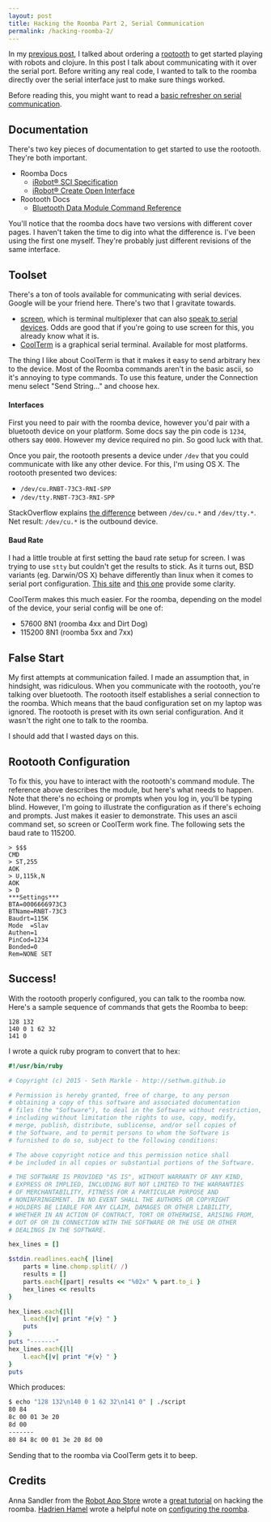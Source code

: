 ```yaml
---
layout: post
title: Hacking the Roomba Part 2, Serial Communication
permalink: /hacking-roomba-2/
---
```


In my [previous post]({{site.baseurl}}/hacking-roomba-1/), I talked about ordering a [rootooth](https://www.sparkfun.com/products/12581) to get started playing with robots and clojure.  In this post I talk about communicating with it over the serial port.  Before writing any real code, I wanted to talk to the roomba directly over the serial interface just to make sure things worked.

Before reading this, you might want to read a [basic refresher on serial communication](https://learn.sparkfun.com/tutorials/serial-communication).

## Documentation
There's two key pieces of documentation to get started to use the rootooth.  They're both important.

* Roomba Docs
  * [iRobot&reg; SCI Specification](http://www.robotappstore.com/files/KB/Roomba/Roomba_SCI_Spec_Manual.pdf)
  * [iRobot&reg; Create Open Interface](http://www.irobot.com/filelibrary/pdfs/hrd/create/Create%20Open%20Interface_v2.pdf)
* Rootooth Docs
  * [Bluetooth Data Module Command Reference](http://cdn.sparkfun.com/datasheets/Wireless/Bluetooth/bluetooth_cr_UG-v1.0r.pdf)

You'll notice that the roomba docs have two versions with different cover pages.  I haven't taken the time to dig into what the difference is.  I've been using the first one myself.  They're probably just different revisions of the same interface.

## Toolset

There's a ton of tools available for communicating with serial devices.  Google will be your friend here.  There's two that I gravitate towards.

* [screen](https://www.gnu.org/software/screen/manual/screen.html), which is terminal multiplexer that can also [speak to serial devices](http://www.cyberciti.biz/hardware/5-linux-unix-commands-for-connecting-to-the-serial-console/).  Odds are good that if you're going to use screen for this, you already know what it is.
* [CoolTerm](http://freeware.the-meiers.org/) is a graphical serial terminal.  Available for most platforms.

The thing I like about CoolTerm is that it makes it easy to send arbitrary hex to the device.  Most of the Roomba commands aren't in the basic ascii, so it's annoying to type commands.  To use this feature, under the Connection menu select "Send String..." and choose hex.

#### Interfaces
First you need to pair with the roomba device, however you'd pair with a bluetooth device on your platform.  Some docs say the pin code is `1234`, others say `0000`.  However my device required no pin.  So good luck with that.

Once you pair, the rootooth presents a device under `/dev` that you could communicate with like any other device.  For this, I'm using OS X.  The rootooth presented two devices:

* `/dev/cu.RNBT-73C3-RNI-SPP`
* `/dev/tty.RNBT-73C3-RNI-SPP`

StackOverflow explains [the difference](http://stackoverflow.com/questions/8632586/macos-whats-the-difference-between-dev-tty-and-dev-cu) between `/dev/cu.*` and `/dev/tty.*`.  Net result: `/dev/cu.*` is the outbound device.

#### Baud Rate
I had a little trouble at first setting the baud rate setup for screen.  I was trying to use `stty` but couldn't get the results to stick.  As it turns out, BSD variants (eg. Darwin/OS X) behave differently than linux when it comes to serial port configuration.  [This site](http://www.clearchain.com/blog/posts/using-serial-devices-in-freebsd-how-to-set-a-terminal-baud-rate) and [this one](https://discussions.apple.com/thread/3798003) provide some clarity.

CoolTerm makes this much easier.  For the roomba, depending on the model of the device, your serial config will be one of:

* 57600 8N1 (roomba 4xx and Dirt Dog)
* 115200 8N1 (roomba 5xx and 7xx)

## False Start

My first attempts at communication failed.  I made an assumption that, in hindsight, was ridiculous.  When you communicate with the rootooth, you're talking over bluetooth.  The rootooth itself establishes a serial connection to the roomba.  Which means that the baud configuration set on my laptop was ignored.  The rootooth is preset with its own serial configuration.  And it wasn't the right one to talk to the roomba.

I should add that I wasted days on this.

## Rootooth Configuration

To fix this, you have to interact with the rootooth's command module.  The reference above describes the module, but here's what needs to happen.  Note that there's no echoing or prompts when you log in, you'll be typing blind.  However, I'm going to illustrate the configuration as if there's echoing and prompts.  Just makes it easier to demonstrate.  This uses an ascii command set, so screen or CoolTerm work fine.  The following sets the baud rate to 115200.

```
> $$$
CMD
> ST,255
AOK
> U,115k,N
AOK
> D
***Settings***
BTA=0006666973C3
BTName=RNBT-73C3
Baudrt=115K
Mode  =Slav
Authen=1
PinCod=1234
Bonded=0
Rem=NONE SET
```

## Success!

With the rootooth properly configured, you can talk to the roomba now.  Here's a sample sequence of commands that gets the Roomba to beep:

```
128 132
140 0 1 62 32
141 0
```

I wrote a quick ruby program to convert that to hex:

```ruby
#!/usr/bin/ruby

# Copyright (c) 2015 - Seth Markle - http://sethwm.github.io

# Permission is hereby granted, free of charge, to any person 
# obtaining a copy of this software and associated documentation 
# files (the "Software"), to deal in the Software without restriction,
# including without limitation the rights to use, copy, modify, 
# merge, publish, distribute, sublicense, and/or sell copies of 
# the Software, and to permit persons to whom the Software is 
# furnished to do so, subject to the following conditions:

# The above copyright notice and this permission notice shall 
# be included in all copies or substantial portions of the Software.

# THE SOFTWARE IS PROVIDED "AS IS", WITHOUT WARRANTY OF ANY KIND, 
# EXPRESS OR IMPLIED, INCLUDING BUT NOT LIMITED TO THE WARRANTIES 
# OF MERCHANTABILITY, FITNESS FOR A PARTICULAR PURPOSE AND 
# NONINFRINGEMENT. IN NO EVENT SHALL THE AUTHORS OR COPYRIGHT 
# HOLDERS BE LIABLE FOR ANY CLAIM, DAMAGES OR OTHER LIABILITY, 
# WHETHER IN AN ACTION OF CONTRACT, TORT OR OTHERWISE, ARISING FROM, 
# OUT OF OR IN CONNECTION WITH THE SOFTWARE OR THE USE OR OTHER 
# DEALINGS IN THE SOFTWARE.

hex_lines = []

$stdin.readlines.each{ |line|
    parts = line.chomp.split(/ /)
    results = []
    parts.each{|part| results << "%02x" % part.to_i }
    hex_lines << results
}

hex_lines.each{|l|
    l.each{|v| print "#{v} " }
    puts
}
puts "-------"
hex_lines.each{|l|
    l.each{|v| print "#{v} " }
}
puts
```

Which produces:

```bash
$ echo "128 132\n140 0 1 62 32\n141 0" | ./script
80 84 
8c 00 01 3e 20 
8d 00 
-------
80 84 8c 00 01 3e 20 8d 00 
```

Sending that to the roomba via CoolTerm gets it to beep.

## Credits
Anna Sandler from the [Robot App Store](http://www.robotappstore.com/) wrote a [great tutorial](http://www.robotappstore.com/Knowledge-Base/1-Introduction-to-Roomba-Programming/15.html) on hacking the roomba.  [Hadrien Hamel](http://hbot.benou.fr/doku.php?id=about) wrote a helpful note on [configuring the roomba](http://hbot.benou.fr/doku.php?id=rootooth_howto).

